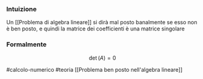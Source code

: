 ### Intuizione
Un [[Problema di algebra lineare]] si dirà mal posto banalmente se esso non è ben posto, e quindi la matrice dei coefficienti è una matrice singolare


### Formalmente
$$
\det (A) = 0
$$

#calcolo-numerico #teoria
[[Problema ben posto nell'algebra lineare]]